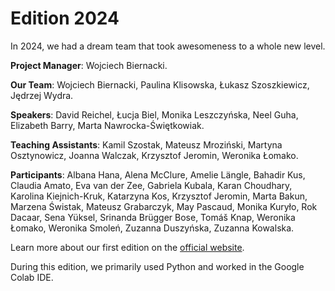 # Edition 2024

In 2024, we had a dream team that took awesomeness to a whole new level.

**Project Manager**:
Wojciech Biernacki.

**Our Team**:
Wojciech Biernacki, Paulina Klisowska, Łukasz Szoszkiewicz, Jędrzej Wydra.

**Speakers**:
David Reichel, Łucja Biel, Monika Leszczyńska, Neel Guha, Elizabeth Barry, Marta Nawrocka-Świętkowiak.

**Teaching Assistants**:
Kamil Szostak, Mateusz Mroziński, Martyna Osztynowicz, Joanna Walczak, Krzysztof Jeromin, Weronika Łomako.

**Participants**:
Albana Hana, Alena McClure, Amelie Längle, Bahadir Kus, Claudia Amato, Eva van der Zee, Gabriela Kubala, Karan Choudhary, Karolina Kiejnich-Kruk, Katarzyna Kos, Krzysztof Jeromin, Marta Bakun, Marzena Świstak, Mateusz Grabarczyk, May Pascaud, Monika Kuryło, Rok Dacaar, Sena Yüksel, Srinanda Brügger Bose, Tomáš Knap, Weronika Łomako, Weronika Smoleń, Zuzanna Duszyńska, Zuzanna Kowalska.

Learn more about our first edition on the [official website](https://sicss.io/2024/amu-law/).

During this edition, we primarily used Python and worked in the Google Colab IDE.
